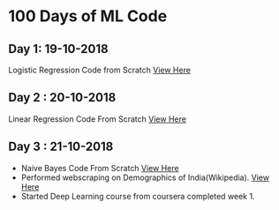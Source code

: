 # 100 Days of ML Code

## Day 1: 19-10-2018
Logistic Regression Code from Scratch  [View Here](https://github.com/pooja2512/100Days-ofMLCode/blob/master/Logistic-Regression/Logistic%20Regression%20from%20Scratch.ipynb)

## Day 2 : 20-10-2018
Linear Regression Code From Scratch [View Here](https://github.com/pooja2512/100Days-ofMLCode/blob/master/Linear%20Regression/Linear%20Regression.ipynb)

## Day 3 : 21-10-2018
- Naive Bayes Code From Scratch [View Here](https://github.com/pooja2512/100DaysofMLCode/blob/master/Naive%20Bayes.ipynb)
- Performed webscraping on Demographics of India(Wikipedia). [View Here](https://github.com/pooja2512/Web-Scraping/blob/master/Demographics%20of%20India%20Web%20Scraping.ipynb)
- Started Deep Learning course from coursera completed week 1.

